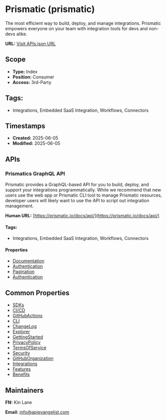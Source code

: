 # Prismatic (prismatic)
The most efficient way to build, deploy, and manage integrations. Prismatic empowers everyone on your team with integration tools for devs and non-devs alike. 

**URL:** [Visit APIs.json URL](https://raw.githubusercontent.com/api-evangelist/prismatic/refs/heads/main/apis.yml)

## Scope

- **Type:** Index 
- **Position:** Consumer 
- **Access:** 3rd-Party 

## Tags:

 - Integrations, Embedded SaaS Integration, Workflows, Connectors

## Timestamps

- **Created:** 2025-06-05 
- **Modified:** 2025-06-05 

## APIs

### Prismatics GraphQL API
Prismatic provides a GraphQL-based API for you to build, deploy, and support your integrations programmatically. While we recommend that new users use the web app or Prismatic CLI tool to manage Prismatic resources, developer users will likely want to use the API to script out integration management.

**Human URL:** [https://prismatic.io/docs/api/](https://prismatic.io/docs/api/)


#### Tags:

 - Integrations, Embedded SaaS Integration, Workflows, Connectors

#### Properties

- [Documentation](https://prismatic.io/docs/api/)
- [Authentication](https://prismatic.io/docs/api/authentication/)
- [Pagination](https://prismatic.io/docs/api/pagination/)
- [Authentication](https://prismatic.io/docs/api/authentication/)

## Common Properties

- [SDKs](https://prismatic.io/docs/custom-connectors/)
- [CI/CD](https://prismatic.io/docs/api/ci-cd-system/)
- [GitHubActions](https://prismatic.io/docs/api/github-actions/)
- [CLI](https://prismatic.io/docs/cli/)
- [ChangeLog](https://prismatic.io/docs/changelog/)
- [Explorer](https://prismatic.io/docs/explorer/)
- [GettingStarted](https://prismatic.io/docs/integrations/low-code-integration-designer/get-started/first-integration/)
- [PrivacyPolicy](https://prismatic.io/legal/privacy/)
- [TermsOfService](https://prismatic.io/legal/terms/)
- [Security](https://prismatic.io/legal/security/)
- [GitHubOrganization](https://github.com/prismatic-io)
- [Integrations](https://prismatic.io/connectors/)
- [Features](undefined)
- [Benefits](undefined)

## Maintainers

**FN:** Kin Lane

**Email:** info@apievangelist.com

